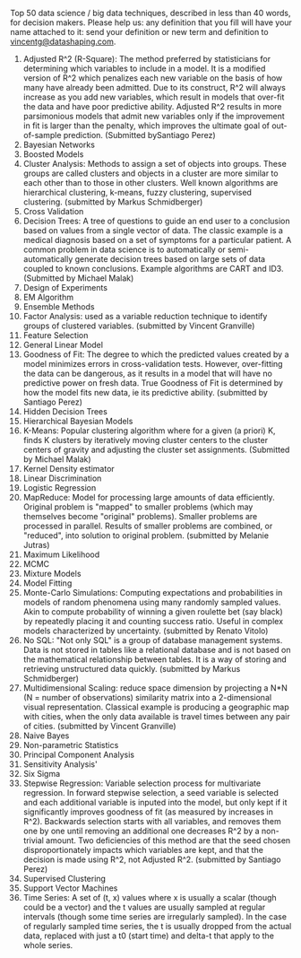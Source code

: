 Top 50 data science / big data techniques, described in less than 40 words, for decision makers. Please help us: any definition that you fill will have your name attached to it: send your definition or new term and definition to vincentg@datashaping.com.

  1. Adjusted R^2 (R-Square): The method preferred by statisticians for determining which variables to include in a model. It is a modified version of R^2 which penalizes each new variable on the basis of how many have already been admitted. Due to its construct, R^2 will always increase as you add new variables, which result in models that over-fit the data and have poor predictive ability. Adjusted R^2 results in more parsimonious models that admit new variables only if the improvement in fit is larger than the penalty, which improves the ultimate goal of out-of-sample prediction. (Submitted bySantiago Perez)
  2. Bayesian Networks
  3. Boosted Models
  4. Cluster Analysis: Methods to assign a set of objects into groups. These groups are called clusters and objects in a cluster are more similar to each other than to those in other clusters. Well known algorithms are hierarchical clustering, k-means, fuzzy clustering, supervised clustering. (submitted by Markus Schmidberger)
  5. Cross Validation
  6. Decision Trees: A tree of questions to guide an end user to a conclusion based on values from a single vector of data. The classic example is a medical diagnosis based on a set of symptoms for a particular patient. A common problem in data science is to automatically or semi-automatically generate decision trees based on large sets of data coupled to known conclusions. Example algorithms are CART and ID3. (Submitted by Michael Malak)
  7. Design of Experiments
  8. EM Algorithm
  9. Ensemble Methods
  10. Factor Analysis: used as a variable reduction technique to identify groups of clustered variables. (submitted by Vincent Granville)
  11. Feature Selection
  12. General Linear Model
  13. Goodness of Fit: The degree to which the predicted values created by a model minimizes errors in cross-validation tests. However, over-fitting the data can be dangerous, as it results in a model that will have no predictive power on fresh data. True Goodness of Fit is determined by how the model fits new data, ie its predictive ability. (submitted by Santiago Perez)
  14. Hidden Decision Trees
  15. Hierarchical Bayesian Models
  16. K-Means: Popular clustering algorithm where for a given (a priori) K, finds K clusters by iteratively moving cluster centers to the cluster centers of gravity and adjusting the cluster set assignments. (Submitted by Michael Malak)
  17. Kernel Density estimator
  18. Linear Discrimination
  19. Logistic Regression
  20. MapReduce: Model for processing large amounts of data efficiently. Original problem is "mapped" to smaller problems (which may themselves become "original" problems). Smaller problems are processed in parallel. Results of smaller problems are combined, or "reduced", into solution to original problem. (submitted by Melanie Jutras)
  21. Maximum Likelihood
  22. MCMC
  23. Mixture Models
  24. Model Fitting
  25. Monte-Carlo Simulations: Computing expectations and probabilities in models of random phenomena using many randomly sampled values. Akin to compute probability of winning a given roulette bet (say black) by repeatedly placing it and counting success ratio. Useful in complex models characterized by uncertainty. (submitted by Renato Vitolo)
  26. No SQL: "Not only SQL" is a group of database management systems. Data is not stored in tables like a relational database and is not based on the mathematical relationship between tables. It is a way of storing and retrieving unstructured data quickly. (submitted by Markus Schmidberger)
  27. Multidimensional Scaling: reduce space dimension by projecting a N*N  (N = number of observations) similarity matrix into a 2-dimensional visual representation. Classical example is producing a geographic map with cities, when the only data available is travel times between any pair of cities. (submitted by Vincent Granville)
  28. Naive Bayes
  29. Non-parametric Statistics
  30. Principal Component Analysis
  31. Sensitivity Analysis'
  32. Six Sigma
  33. Stepwise Regression: Variable selection process for multivariate regression. In forward stepwise selection, a seed variable is selected and each additional variable is inputed into the model, but only kept if it significantly improves goodness of fit (as measured by increases in R^2). Backwards selection starts with all variables, and removes them one by one until removing an additional one decreases R^2 by a non-trivial amount. Two deficiencies of this method are that the seed chosen disproportionately impacts which variables are kept, and that the decision is made using R^2, not Adjusted R^2. (submitted by Santiago Perez)
  34. Supervised Clustering
  35. Support Vector Machines
  36. Time Series: A set of (t, x) values where x is usually a scalar (though could be a vector) and the t values are usually sampled at regular intervals (though some time series are irregularly sampled). In the case of regularly sampled time series, the t is usually dropped from the actual data, replaced with just a t0 (start time) and delta-t that apply to the whole series.

 


